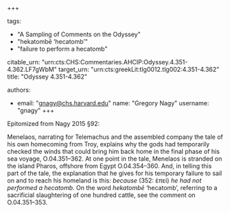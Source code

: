 +++

tags:
- "A Sampling of Comments on the Odyssey"
- "hekatombē ‘hecatomb’"
- "failure to perform a hecatomb"

citable_urn: "urn:cts:CHS:Commentaries.AHCIP:Odyssey.4.351-4.362.LF7gWbM"
target_urn: "urn:cts:greekLit:tlg0012.tlg002:4.351-4.362"
title: "Odyssey 4.351-4.362"

authors:
- email: "gnagy@chs.harvard.edu"
  name: "Gregory Nagy"
  username: "gnagy"
+++

<p>Epitomized from Nagy 2015 §92:</p><p>Menelaos, narrating for Telemachus and the assembled company the tale of his own homecoming from Troy, explains why the gods had temporarily checked the winds that could bring him back home in the final phase of his sea voyage, O.04.351–362. At one point in the tale, Menelaos is stranded on the island Pharos, offshore from Egypt O.04.354–360. And, in telling this part of the tale, the explanation that he gives for his temporary failure to sail on and to reach his homeland is this: <em>because</em> (352: ἐπεί) <em>he had not performed a hecatomb</em>. On the word <em>hekatombē</em> ‘hecatomb’, referring to a sacrificial slaughtering of one hundred cattle, see the comment on O.04.351–353. </p>